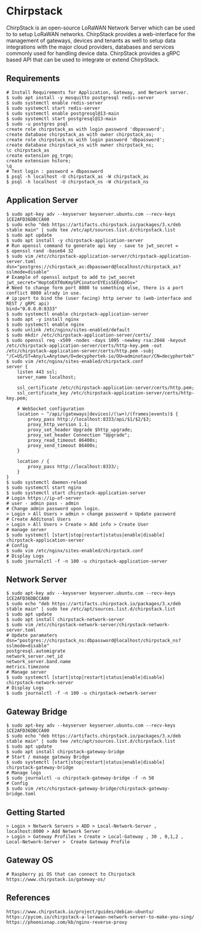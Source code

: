 Chirpstack
==========

ChirpStack is an open-source LoRaWAN Network Server which can be used to to setup LoRaWAN networks. 
ChirpStack provides a web-interface for the management of gateways, devices and tenants as well to 
setup data integrations with the major cloud providers, databases and services commonly used for 
handling device data. ChirpStack provides a gRPC based API that can be used to integrate or extend 
ChirpStack.

Requirements
--------------

    # Install Requirements for Application, Gateway, and Network server.
    $ sudo apt install -y mosquitto postgresql redis-server
    $ sudo systemctl enable redis-server
    $ sudo systemctl start redis-server
    $ sudo systemctl enable postgresql@13-main
    $ sudo systemctl start postgresql@13-main
    $ sudo -u postgres psql 
    create role chirpstack_as with login password 'dbpassword';
    create database chirpstack_as with owner chirpstack_as;
    create role chirpstack_ns with login password 'dbpassword';
    create database chirpstack_ns with owner chirpstack_ns;
    \c chirpstack_as
    create extension pg_trgm;
    create extension hstore;
    \q
    # Test login : password = dbpassword 
    $ psql -h localhost -U chirpstack_as -W chirpstack_as
    $ psql -h localhost -U chirpstack_ns -W chirpstack_ns

Application Server
--------------------

    $ sudo apt-key adv --keyserver keyserver.ubuntu.com --recv-keys 1CE2AFD36DBCCA00
    $ sudo echo "deb https://artifacts.chirpstack.io/packages/3.x/deb stable main" | sudo tee /etc/apt/sources.list.d/chirpstack.list
    $ sudo apt update
    $ sudo apt install -y chirpstack-application-server
    # Run openssl command to generate api key - save to jwt_secret = 
    $ openssl rand -base64 32
    $ sudo vim /etc/chirpstack-application-server/chirpstack-application-server.toml
    dsn="postgres://chirpstack_as:dbpassword@localhost/chirpstack_as?sslmode=disable"
    # Example of openssl output to add to jwt_secret
    jwt_secret="HoptoEXT0oKmySPCinatorEYEisSEEnDOGs="
    # Need to change form port 8080 to something else, there is a port conflict 8080 alrady in use. 
    # ip:port to bind the (user facing) http server to (web-interface and REST / gRPC api)
    bind="0.0.0.0:8333"
    $ sudo systemctl enable chirpstack-application-server
    $ sudo apt -y install nginx
    $ sudo systemctl enable nginx
    $ sudo unlink /etc/nginx/sites-enabled/default
    $ sudo mkdir /etc/chirpstack-application-server/certs/
    $ sudo openssl req -x509 -nodes -days 1095 -newkey rsa:2048 -keyout /etc/chirpstack-application-server/certs/http-key.pem -out /etc/chirpstack-application-server/certs/http.pem -subj "/C=US/ST=Any/L=Anytown/O=decyphertek-io/OU=adminotaur/CN=decyphertek"
    $ sudo vim /etc/nginx/sites-enabled/chirpstack.conf
    server {
        listen 443 ssl;
        server_name localhost;

        ssl_certificate /etc/chirpstack-application-server/certs/http.pem;
        ssl_certificate_key /etc/chirpstack-application-server/certs/http-key.pem;

        # WebSocket configuration
        location ~ ^/api/(gateways|devices)/(\w+)/(frames|events)$ {
            proxy_pass http://localhost:8333/api/$1/$2/$3;
            proxy_http_version 1.1;
            proxy_set_header Upgrade $http_upgrade;
            proxy_set_header Connection "Upgrade";
            proxy_read_timeout 86400s;
            proxy_send_timeout 86400s;
        }

        location / {
            proxy_pass http://localhost:8333/;
        }
    }
    $ sudo systemctl daemon-reload
    $ sudo systemctl start nginx
    $ sudo systemctl start chirpstack-application-server
    # Login https://ip-of-server
    # user - admin pass - admin
    # Change admin password upon login.
    > Login > All Users > admin > change password > Update password
    # Create Additonal Users
    > Login > All Users > Create > Add info > Create User
    # manage server
    $ sudo systemctl [start|stop|restart|status|enable|disable] chirpstack-application-server
    # Config
    $ sudo vim /etc/nginx/sites-enabled/chirpstack.conf
    # Display Logs
    $ sudo journalctl -f -n 100 -u chirpstack-application-server

Network Server
--------------

    $ sudo apt-key adv --keyserver keyserver.ubuntu.com --recv-keys 1CE2AFD36DBCCA00
    $ sudo echo "deb https://artifacts.chirpstack.io/packages/3.x/deb stable main" | sudo tee /etc/apt/sources.list.d/chirpstack.list
    $ sudo apt update
    $ sudo apt install chirpstack-network-server
    $ sudo vim /etc/chirpstack-network-server/chirpstack-network-server.toml
    # Update paramaters
    dsn="postgres://chirpstack_ns:dbpassword@localhost/chirpstack_ns?sslmode=disable"
    postgresql.automigrate
    network_server.net_id
    network_server.band.name
    metrics.timezone
    # Manage server
    $ sudo systemctl [start|stop|restart|status|enable|disable] chirpstack-network-server
    # Display Logs
    $ sudo journalctl -f -n 100 -u chirpstack-network-server

Gateway Bridge
-------------

    $ sudo apt-key adv --keyserver keyserver.ubuntu.com --recv-keys 1CE2AFD36DBCCA00
    $ sudo echo "deb https://artifacts.chirpstack.io/packages/3.x/deb stable main" | sudo tee /etc/apt/sources.list.d/chirpstack.list
    $ sudo apt update
    $ sudo apt install chirpstack-gateway-bridge
    # Start / manage gateway Bridge
    $ sudo systemctl [start|stop|restart|status|enable|disable] chirpstack-gateway-bridge
    # Manage logs
    $ sudo journalctl -u chirpstack-gateway-bridge -f -n 50
    # Config
    $ sudo vim /etc/chirpstack-gateway-bridge/chirpstack-gateway-bridge.toml

Getting Started
---------------

    > Login > Network Servers > ADD > Local-Network-Server , localhost:8000 > Add Network Server
    > Login > Gateway Profiles > Create > Local-Gateway , 30 , 0,1,2 ,  Local-Network-Server >  Create Gateway Profile

Gateway OS
----------

    # Raspberry pi OS that can connect to Chirpstack
    https://www.chirpstack.io/gateway-os/

References
----------

    https://www.chirpstack.io/project/guides/debian-ubuntu/
    https://pycom.io/chirpstack-a-lorawan-network-server-to-make-you-sing/
    https://phoenixnap.com/kb/nginx-reverse-proxy